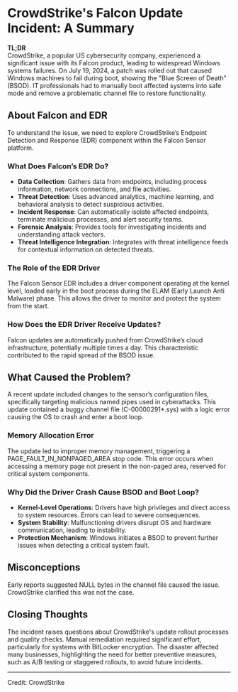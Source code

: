 # CrowdStrike's Falcon Update Incident: A Summary

**TL;DR**  
CrowdStrike, a popular US cybersecurity company, experienced a significant issue with its Falcon product, leading to widespread Windows systems failures. On July 19, 2024, a patch was rolled out that caused Windows machines to fail during boot, showing the "Blue Screen of Death" (BSOD). IT professionals had to manually boot affected systems into safe mode and remove a problematic channel file to restore functionality.

## About Falcon and EDR

To understand the issue, we need to explore CrowdStrike’s Endpoint Detection and Response (EDR) component within the Falcon Sensor platform.

### What Does Falcon’s EDR Do?

- **Data Collection**: Gathers data from endpoints, including process information, network connections, and file activities.
- **Threat Detection**: Uses advanced analytics, machine learning, and behavioral analysis to detect suspicious activities.
- **Incident Response**: Can automatically isolate affected endpoints, terminate malicious processes, and alert security teams.
- **Forensic Analysis**: Provides tools for investigating incidents and understanding attack vectors.
- **Threat Intelligence Integration**: Integrates with threat intelligence feeds for contextual information on detected threats.

### The Role of the EDR Driver

The Falcon Sensor EDR includes a driver component operating at the kernel level, loaded early in the boot process during the ELAM (Early Launch Anti Malware) phase. This allows the driver to monitor and protect the system from the start.

### How Does the EDR Driver Receive Updates?

Falcon updates are automatically pushed from CrowdStrike’s cloud infrastructure, potentially multiple times a day. This characteristic contributed to the rapid spread of the BSOD issue.

## What Caused the Problem?

A recent update included changes to the sensor’s configuration files, specifically targeting malicious named pipes used in cyberattacks. This update contained a buggy channel file (C-00000291*.sys) with a logic error causing the OS to crash and enter a boot loop.

### Memory Allocation Error

The update led to improper memory management, triggering a PAGE_FAULT_IN_NONPAGED_AREA stop code. This error occurs when accessing a memory page not present in the non-paged area, reserved for critical system components.

### Why Did the Driver Crash Cause BSOD and Boot Loop?

- **Kernel-Level Operations**: Drivers have high privileges and direct access to system resources. Errors can lead to severe consequences.
- **System Stability**: Malfunctioning drivers disrupt OS and hardware communication, leading to instability.
- **Protection Mechanism**: Windows initiates a BSOD to prevent further issues when detecting a critical system fault.

## Misconceptions

Early reports suggested NULL bytes in the channel file caused the issue. CrowdStrike clarified this was not the case.

## Closing Thoughts

The incident raises questions about CrowdStrike's update rollout processes and quality checks. Manual remediation required significant effort, particularly for systems with BitLocker encryption. The disaster affected many businesses, highlighting the need for better preventive measures, such as A/B testing or staggered rollouts, to avoid future incidents.

---
Credit: CrowdStrike

